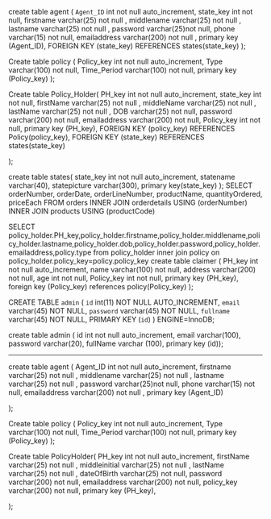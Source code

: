 create table agent (
`Agent_ID` int not null auto_increment,
state_key int not null,
firstname varchar(25) not null , 
middlename varchar(25) not null , 
lastname varchar(25) not null , 
password varchar(25)not null, 
phone varchar(15) not null,
emailaddress varchar(200) not null ,
primary key (Agent_ID),
FOREIGN KEY (state_key) REFERENCES states(state_key)
);


Create table policy (
Policy_key int not null auto_increment,
Type varchar(100) not null,
Time_Period varchar(100) not null,
primary key (Policy_key)
);


Create table Policy_Holder(
PH_key int not null auto_increment,
state_key int not null,
firstName varchar(25) not null , 
middleName varchar(25) not null , 
lastName varchar(25) not null ,
DOB varchar(25) not null,
password varchar(200) not null,
emailaddress varchar(200) not null,
Policy_key int not null,
primary key (PH_key),
FOREIGN KEY (policy_key) REFERENCES Policy(policy_key),
FOREIGN KEY (state_key) REFERENCES states(state_key)

);

create table states(
state_key int not null auto_increment,
statename varchar(40),
statepicture varchar(300),
primary key(state_key)
);
SELECT 
    orderNumber,
    orderDate,
    orderLineNumber,
    productName,
    quantityOrdered,
    priceEach
FROM
    orders
INNER JOIN
    orderdetails USING (orderNumber)
INNER JOIN
    products USING (productCode)

SELECT policy_holder.PH_key,policy_holder.firstname,policy_holder.middlename,policy_holder.lastname,policy_holder.dob,policy_holder.password,policy_holder.emailaddress,policy.type from policy_holder inner join policy on policy_holder.policy_key=policy.policy_key
create table claimer (
PH_key int not null auto_increment,
name varchar(100) not null,
address varchar(200) not null,
age int not null,
Policy_key int not null,
primary key (PH_key),
foreign key (Policy_key) references policy(Policy_key)
);


CREATE TABLE `admin` (
  `id` int(11) NOT NULL AUTO_INCREMENT,
  `email` varchar(45) NOT NULL,
  `password` varchar(45) NOT NULL,
  `fullname` varchar(45) NOT NULL,
  PRIMARY KEY (`id`)
) ENGINE=InnoDB;



create table admin (
id int not null auto_increment, 
email varchar(100),
password varchar(20),
fullName varchar (100),
primary key (id));

*******************************

create table agent (
Agent_ID int not null auto_increment,
firstname varchar(25) not null , 
middlename varchar(25) not null , 
lastname varchar(25) not null , 
password varchar(25)not null, 
phone varchar(15) not null,
emailaddress varchar(200) not null ,
primary key (Agent_ID)

);


Create table policy (
Policy_key int not null auto_increment,
Type varchar(100) not null,
Time_Period varchar(100) not null,
primary key (Policy_key)
);

Create table PolicyHolder(
PH_key int not null auto_increment,
firstName varchar(25) not null , 
middleinitial varchar(25) not null , 
lastName varchar(25) not null ,
dateOfBirth varchar(25) not null,
password varchar(200) not null,
emailaddress varchar(200) not null,
policy_key varchar(200) not null,
primary key (PH_key),

);

